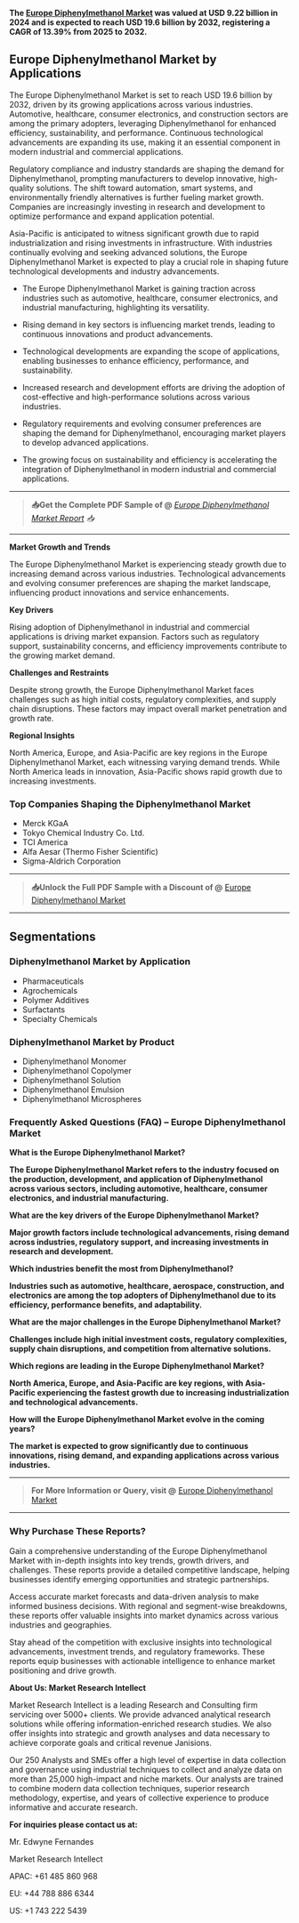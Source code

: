 <p><strong>The <a href="https://www.marketresearchintellect.com/download-sample/?rid=552072&amp;utm_source=Pulse-April-Europe&amp;utm_medium=852">Europe Diphenylmethanol Market</a> was valued at USD 9.22 billion in 2024 and is expected to reach USD 19.6 billion by 2032, registering a CAGR of 13.39% from 2025 to 2032.</strong></p><h2>Europe Diphenylmethanol Market by Applications&nbsp;</h2><p><p>The Europe Diphenylmethanol Market is set to reach USD 19.6 billion by 2032, driven by its growing applications across various industries. Automotive, healthcare, consumer electronics, and construction sectors are among the primary adopters, leveraging Diphenylmethanol for enhanced efficiency, sustainability, and performance. Continuous technological advancements are expanding its use, making it an essential component in modern industrial and commercial applications.</p><p>Regulatory compliance and industry standards are shaping the demand for Diphenylmethanol, prompting manufacturers to develop innovative, high-quality solutions. The shift toward automation, smart systems, and environmentally friendly alternatives is further fueling market growth. Companies are increasingly investing in research and development to optimize performance and expand application potential.</p><p>Asia-Pacific is anticipated to witness significant growth due to rapid industrialization and rising investments in infrastructure. With industries continually evolving and seeking advanced solutions, the Europe Diphenylmethanol Market is expected to play a crucial role in shaping future technological developments and industry advancements.</p></p><ul><li><p>The Europe Diphenylmethanol Market is gaining traction across industries such as automotive, healthcare, consumer electronics, and industrial manufacturing, highlighting its versatility.</p></li><li><p>Rising demand in key sectors is influencing market trends, leading to continuous innovations and product advancements.</p></li><li><p>Technological developments are expanding the scope of applications, enabling businesses to enhance efficiency, performance, and sustainability.</p></li><li><p>Increased research and development efforts are driving the adoption of cost-effective and high-performance solutions across various industries.</p></li><li><p>Regulatory requirements and evolving consumer preferences are shaping the demand for Diphenylmethanol, encouraging market players to develop advanced applications.</p></li><li><p>The growing focus on sustainability and efficiency is accelerating the integration of Diphenylmethanol in modern industrial and commercial applications.</p></li></ul><hr /><blockquote><p><strong><span class="font-[700]">📥Get the Complete PDF Sample of @ </span></strong><em><span class="font-[700]"><a href="https://www.marketresearchintellect.com/download-sample/?rid=552072&amp;utm_source=Pulse-April-Europe&amp;utm_medium=852" target="_blank" data-tracking-control-name="article-ssr-frontend-pulse_little-text-block" data-tracking-will-navigate="" data-test-link="">Europe Diphenylmethanol Market Report</a>&nbsp;📥</span></em></p></blockquote><hr /><p class="" data-start="77" data-end="360"><strong data-start="77" data-end="105">Market Growth and Trends</strong></p><p class="" data-start="77" data-end="360">The Europe Diphenylmethanol Market is experiencing steady growth due to increasing demand across various industries. Technological advancements and evolving consumer preferences are shaping the market landscape, influencing product innovations and service enhancements.</p><p class="" data-start="362" data-end="606"><strong data-start="362" data-end="377">Key Drivers</strong></p><p class="" data-start="362" data-end="606">Rising adoption of Diphenylmethanol in industrial and commercial applications is driving market expansion. Factors such as regulatory support, sustainability concerns, and efficiency improvements contribute to the growing market demand.</p><p class="" data-start="608" data-end="849"><strong data-start="608" data-end="637">Challenges and Restraints</strong></p><p class="" data-start="608" data-end="849">Despite strong growth, the Europe Diphenylmethanol Market faces challenges such as high initial costs, regulatory complexities, and supply chain disruptions. These factors may impact overall market penetration and growth rate.</p><p class="" data-start="851" data-end="1095"><strong data-start="851" data-end="872">Regional Insights</strong></p><p class="" data-start="851" data-end="1095">North America, Europe, and Asia-Pacific are key regions in the Europe Diphenylmethanol Market, each witnessing varying demand trends. While North America leads in innovation, Asia-Pacific shows rapid growth due to increasing investments.</p><p><h3>Top Companies Shaping the Diphenylmethanol Market </h3><ul><li>Merck KGaA</li><li> Tokyo Chemical Industry Co. Ltd.</li><li> TCI America</li><li> Alfa Aesar (Thermo Fisher Scientific)</li><li> Sigma-Aldrich Corporation</li></ul></p><hr /><blockquote><p><strong>📥Unlock the Full PDF Sample with a Discount of @</strong> <a href="https://www.marketresearchintellect.com/ask-for-discount/?rid=552072&amp;utm_source=Pulse-April-Europe&amp;utm_medium=852">Europe Diphenylmethanol Market</a></p></blockquote><hr /><p><h2>Segmentations</h2><h3>Diphenylmethanol Market by Application</h3><ul><li>Pharmaceuticals</li><li> Agrochemicals</li><li> Polymer Additives</li><li> Surfactants</li><li> Specialty Chemicals</li></ul><h3>Diphenylmethanol Market by Product</h3><ul><li>Diphenylmethanol Monomer</li><li> Diphenylmethanol Copolymer</li><li> Diphenylmethanol Solution</li><li> Diphenylmethanol Emulsion</li><li> Diphenylmethanol Microspheres</li></ul></p><h3><strong>Frequently Asked Questions (FAQ) &ndash; Europe Diphenylmethanol Market</strong></h3><p><strong>What is the Europe Diphenylmethanol Market?</strong></p><p><strong>The Europe Diphenylmethanol Market refers to the industry focused on the production, development, and application of Diphenylmethanol across various sectors, including automotive, healthcare, consumer electronics, and industrial manufacturing.</strong></p><p><strong>What are the key drivers of the Europe Diphenylmethanol Market?</strong></p><p><strong>Major growth factors include technological advancements, rising demand across industries, regulatory support, and increasing investments in research and development.</strong></p><p><strong>Which industries benefit the most from Diphenylmethanol?</strong></p><p><strong>Industries such as automotive, healthcare, aerospace, construction, and electronics are among the top adopters of Diphenylmethanol due to its efficiency, performance benefits, and adaptability.</strong></p><p><strong>What are the major challenges in the Europe Diphenylmethanol Market?</strong></p><p><strong>Challenges include high initial investment costs, regulatory complexities, supply chain disruptions, and competition from alternative solutions.</strong></p><p><strong>Which regions are leading in the Europe Diphenylmethanol Market?</strong></p><p><strong>North America, Europe, and Asia-Pacific are key regions, with Asia-Pacific experiencing the fastest growth due to increasing industrialization and technological advancements.</strong></p><p><strong>How will the Europe Diphenylmethanol Market evolve in the coming years?</strong></p><p><strong>The market is expected to grow significantly due to continuous innovations, rising demand, and expanding applications across various industries.</strong></p><hr /><blockquote><p><span class="font-[700]"><strong>For More Information or Query, visit&nbsp;@</strong>&nbsp;</span><span class="font-[700]"><a href="https://www.marketresearchintellect.com/product/global-diphenylmethanol-market-size-forecast/?utm_source=Linkedin&utm_medium=852" target="_blank" data-tracking-control-name="article-ssr-frontend-pulse_little-text-block" data-tracking-will-navigate="" data-test-link="">Europe Diphenylmethanol Market</a></span></p></blockquote><hr /><h3><strong data-start="0" data-end="31">Why Purchase These Reports?</strong></h3><p class="" data-start="35" data-end="297">Gain a comprehensive understanding of the Europe Diphenylmethanol Market with in-depth insights into key trends, growth drivers, and challenges. These reports provide a detailed competitive landscape, helping businesses identify emerging opportunities and strategic partnerships.</p><p class="" data-start="299" data-end="540">Access accurate market forecasts and data-driven analysis to make informed business decisions. With regional and segment-wise breakdowns, these reports offer valuable insights into market dynamics across various industries and geographies.</p><p class="" data-start="542" data-end="784">Stay ahead of the competition with exclusive insights into technological advancements, investment trends, and regulatory frameworks. These reports equip businesses with actionable intelligence to enhance market positioning and drive growth.</p><p><strong><span class="font-[700]">About Us: Market Research Intellect</span></strong></p><p><span class="">Market Research Intellect is a leading Research and Consulting firm servicing over 5000+ clients. We provide advanced analytical research solutions while offering information-enriched research studies.&nbsp;</span>We also offer insights into strategic and growth analyses and data necessary to achieve corporate goals and critical revenue Janisions.</p><p><span class="">Our 250 Analysts and SMEs offer a high level of expertise in data collection and governance using industrial techniques to collect and analyze data on more than 25,000 high-impact and niche markets. Our analysts are trained to combine modern data collection techniques, superior research methodology, expertise, and years of collective experience to produce informative and accurate research.</span></p><p><strong>For inquiries please contact us at:</strong></p><p>Mr. Edwyne Fernandes</p><p>Market Research Intellect</p><p>APAC: +61 485 860 968</p><p>EU: +44 788 886 6344</p><p>US: +1 743 222 5439</p>